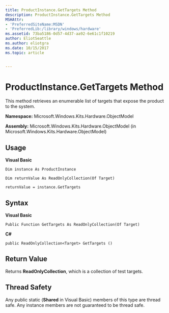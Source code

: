 ```yaml
---
title: ProductInstance.GetTargets Method
description: ProductInstance.GetTargets Method
MSHAttr:
- 'PreferredSiteName:MSDN'
- 'PreferredLib:/library/windows/hardware'
ms.assetid: 73ba5186-0d57-4d37-aa92-6e61c1f10219
author: EliotSeattle
ms.author: eliotgra
ms.date: 10/15/2017
ms.topic: article


---
```


# ProductInstance.GetTargets Method


This method retrieves an enumerable list of targets that expose the product to the system.

**Namespace:** Microsoft.Windows.Kits.Hardware.ObjectModel

**Assembly:** Microsoft.Windows.Kits.Hardware.ObjectModel (in Microsoft.Windows.Kits.Hardware.ObjectModel)

## <span id="Usage"></span><span id="usage"></span><span id="USAGE"></span>Usage


**Visual Basic**

`Dim instance As ProductInstance`

`Dim returnValue As ReadOnlyCollection(Of Target)`

`returnValue = instance.GetTargets`

## <span id="Syntax"></span><span id="syntax"></span><span id="SYNTAX"></span>Syntax


**Visual Basic**

`Public Function GetTargets As ReadOnlyCollection(Of Target)`

**C#**

`public ReadOnlyCollection<Target> GetTargets ()`

## <span id="Return_Value"></span><span id="return_value"></span><span id="RETURN_VALUE"></span>Return Value


Returns **ReadOnlyCollection**, which is a collection of test targets.

## <span id="Thread_Safety"></span><span id="thread_safety"></span><span id="THREAD_SAFETY"></span>Thread Safety


Any public static (**Shared** in Visual Basic) members of this type are thread safe. Any instance members are not guaranteed to be thread safe.

 

 






